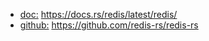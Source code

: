 - [doc:](https://docs.rs/redis/latest/redis/) https://docs.rs/redis/latest/redis/
- [github:](https://github.com/redis-rs/redis-rs) https://github.com/redis-rs/redis-rs